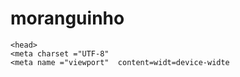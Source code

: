 # moranguinho
<!DOCTYPE html
<html>
    <head>
    <meta charset ="UTF-8"
    <meta name ="viewport"  content=widt=device-widte 
      
